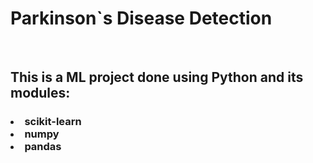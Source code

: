 <h1> Parkinson`s Disease Detection</h1><br>
<h2>This is a ML project done using Python and its modules:</h2><h3><li>scikit-learn</li><li>numpy</li><li>pandas</li></h3>
